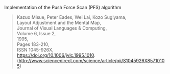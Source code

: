 Implementation of the Push Force Scan (PFS) algorithm

> Kazuo Misue, Peter Eades, Wei Lai, Kozo Sugiyama,  
> Layout Adjustment and the Mental Map,  
> Journal of Visual Languages & Computing,  
> Volume 6, Issue 2,  
> 1995,  
> Pages 183-210,  
> ISSN 1045-926X,  
> https://doi.org/10.1006/jvlc.1995.1010.  
> (http://www.sciencedirect.com/science/article/pii/S1045926X85710105)
